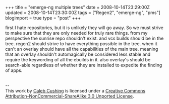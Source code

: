 +++
title = "emerge-ng multiple trees"
date = 2008-10-14T23:29:00Z
updated = 2008-10-14T23:30:00Z
tags = ["Regen2", "emerge-ng", "pms"]
blogimport = true 
type = "post"
+++

first I hate repositories, but it is unlikely they will go away. So we must strive to make sure that they are only needed for truly rare things. from my perspective the sunrise repo shouldn't exist. and vcs builds  should be in the tree. regen2 should strive to have everything possible in the tree. when it can't an overlay should have all the capabilities of the main tree. meaning that an overlay shouldn't automagically be considered less stable and require the keywording of all the ebuilds in it. also overlay's should be search-able regardless of whether they are installed to expedite the finding of apps.<div class="blogger-post-footer"><br />--<br />
This <span xmlns:dc="http://purl.org/dc/elements/1.1/" href="http://purl.org/dc/dcmitype/Text" rel="dc:type">work</span> by <a xmlns:cc="http://creativecommons.org/ns#" href="http://www.xenoterracide.com" property="cc:attributionName" rel="cc:attributionURL">Caleb Cushing</a> is licensed under a <a rel="license" href="http://creativecommons.org/licenses/by-nc-sa/3.0/">Creative Commons Attribution-NonCommercial-ShareAlike 3.0 Unported License</a>.</div>

